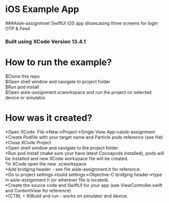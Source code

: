 <h1>iOS Example App<br /></h1>
###Aisle-assignmnet SwiftUI iOS app showcasing three screens for login OTP & Feed<br />

<h3>Built using XCode Version 13.4.1 <br /></h3>

<h1>How to run the example?<br /></></h1>

$Clone this repo<br />
$Open shell window and navigate to project folder<br />
$Run pod install<br />
$Open aisle-assignment.xcworkspace and run the project on selected device or simulator.<br />

<h1>How was it created?<br /></h1>

*Open XCode. File->New->Project->Single View App->aisle-assignment<br />
*Create Podfile with your target name and Particle pods reference (see file)<br />
*Close XCode Project<br />
*Open shell window and navigate to the project folder<br />
*Run pod install (make sure your have latest Cocoapods installed), pods will be installed and new XCode workspace file will be created.<br />
*in XCode open the new <aisle-assignment>.xcworkspace<br />
*Add bridging header - see file aisle-assignment.h for reference.<br />
*Go to project settings->build settings->Objective-C bridging header->type in aisle-assignment.h (or wherever file is located).<br />
*Create the source code and SwiftUI for your app (see ViewController.swift and ContentView for reference)<br />
*(CTRL + R)Build and run - works on simulator and device.<br />
